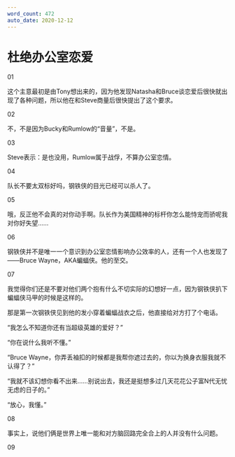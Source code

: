 ```yaml
---
word_count: 472
auto_date: 2020-12-12
---
```


# 杜绝办公室恋爱

01

这个主意最初是由Tony想出来的，因为他发现Natasha和Bruce谈恋爱后很快就出现了各种问题，所以他在和Steve商量后很快提出了这个要求。

02

不，不是因为Bucky和Rumlow的“音量”，不是。

03

Steve表示：是也没用，Rumlow属于战俘，不算办公室恋情。

04

队长不要太双标好吗，钢铁侠的目光已经可以杀人了。

05

哦，反正他不会真的对你动手啊。队长作为美国精神的标杆你怎么能恃宠而骄呢我对你好失望……

06

钢铁侠并不是唯一一个意识到办公室恋情影响办公效率的人，还有一个人也发现了——Bruce Wayne，AKA蝙蝠侠。他的至交。

07

我觉得你们还是不要对他们两个抱有什么不切实际的幻想好一点，因为钢铁侠扒下蝙蝠侠马甲的时候是这样的。

那是第一次钢铁侠见到他的发小穿着蝙蝠战衣之后，他直接给对方打了个电话。

“我怎么不知道你还有当超级英雄的爱好？”

“你在说什么我听不懂。”

“Bruce Wayne，你弄丢袖扣的时候都是我帮你遮过去的，你以为换身衣服我就不认得了？”

“我就不该幻想你看不出来……别说出去，我还是挺想多过几天花花公子富N代无忧无虑的日子的。”

“放心，我懂。”

08

事实上，说他们俩是世界上唯一能和对方脑回路完全合上的人并没有什么问题。

09

